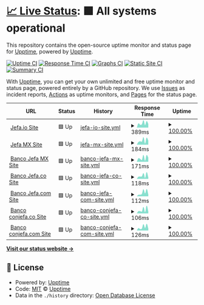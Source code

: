 # [📈 Live Status](https://demo.upptime.js.org): <!--live status--> **🟩 All systems operational**

This repository contains the open-source uptime monitor and status page for [Upptime](https://upptime.js.org), powered by [Upptime](https://github.com/upptime/upptime).

[![Uptime CI](https://github.com/mhoycss/statusjefa/workflows/Uptime%20CI/badge.svg)](https://github.com/mhoycss/statusjefa/actions?query=workflow%3A%22Uptime+CI%22)
[![Response Time CI](https://github.com/mhoycss/statusjefa/workflows/Response%20Time%20CI/badge.svg)](https://github.com/mhoycss/statusjefa/actions?query=workflow%3A%22Response+Time+CI%22)
[![Graphs CI](https://github.com/mhoycss/statusjefa/workflows/Graphs%20CI/badge.svg)](https://github.com/mhoycss/statusjefa/actions?query=workflow%3A%22Graphs+CI%22)
[![Static Site CI](https://github.com/mhoycss/statusjefa/workflows/Static%20Site%20CI/badge.svg)](https://github.com/mhoycss/statusjefa/actions?query=workflow%3A%22Static+Site+CI%22)
[![Summary CI](https://github.com/mhoycss/statusjefa/workflows/Summary%20CI/badge.svg)](https://github.com/mhoycss/statusjefa/actions?query=workflow%3A%22Summary+CI%22)

With [Upptime](https://upptime.js.org), you can get your own unlimited and free uptime monitor and status page, powered entirely by a GitHub repository. We use [Issues](https://github.com/upptime/upptime/issues) as incident reports, [Actions](https://github.com/mhoycss/statusjefa/actions) as uptime monitors, and [Pages](https://demo.upptime.js.org) for the status page.

<!--start: status pages-->
<!-- This summary is generated by Upptime (https://github.com/upptime/upptime) -->
<!-- Do not edit this manually, your changes will be overwritten -->
<!-- prettier-ignore -->
| URL | Status | History | Response Time | Uptime |
| --- | ------ | ------- | ------------- | ------ |
| <img alt="" src="https://favicons.githubusercontent.com/jefa.io" height="13"> [Jefa.io Site](https://jefa.io) | 🟩 Up | [jefa-io-site.yml](https://github.com/mhoycss/statusjefa/commits/HEAD/history/jefa-io-site.yml) | <details><summary><img alt="Response time graph" src="./graphs/jefa-io-site/response-time-week.png" height="20"> 389ms</summary><br><a href="https://status.jefa.tech/history/jefa-io-site"><img alt="Response time 368" src="https://img.shields.io/endpoint?url=https%3A%2F%2Fraw.githubusercontent.com%2Fmhoycss%2Fstatusjefa%2FHEAD%2Fapi%2Fjefa-io-site%2Fresponse-time.json"></a><br><a href="https://status.jefa.tech/history/jefa-io-site"><img alt="24-hour response time 322" src="https://img.shields.io/endpoint?url=https%3A%2F%2Fraw.githubusercontent.com%2Fmhoycss%2Fstatusjefa%2FHEAD%2Fapi%2Fjefa-io-site%2Fresponse-time-day.json"></a><br><a href="https://status.jefa.tech/history/jefa-io-site"><img alt="7-day response time 389" src="https://img.shields.io/endpoint?url=https%3A%2F%2Fraw.githubusercontent.com%2Fmhoycss%2Fstatusjefa%2FHEAD%2Fapi%2Fjefa-io-site%2Fresponse-time-week.json"></a><br><a href="https://status.jefa.tech/history/jefa-io-site"><img alt="30-day response time 376" src="https://img.shields.io/endpoint?url=https%3A%2F%2Fraw.githubusercontent.com%2Fmhoycss%2Fstatusjefa%2FHEAD%2Fapi%2Fjefa-io-site%2Fresponse-time-month.json"></a><br><a href="https://status.jefa.tech/history/jefa-io-site"><img alt="1-year response time 368" src="https://img.shields.io/endpoint?url=https%3A%2F%2Fraw.githubusercontent.com%2Fmhoycss%2Fstatusjefa%2FHEAD%2Fapi%2Fjefa-io-site%2Fresponse-time-year.json"></a></details> | <details><summary><a href="https://status.jefa.tech/history/jefa-io-site">100.00%</a></summary><a href="https://status.jefa.tech/history/jefa-io-site"><img alt="All-time uptime 99.98%" src="https://img.shields.io/endpoint?url=https%3A%2F%2Fraw.githubusercontent.com%2Fmhoycss%2Fstatusjefa%2FHEAD%2Fapi%2Fjefa-io-site%2Fuptime.json"></a><br><a href="https://status.jefa.tech/history/jefa-io-site"><img alt="24-hour uptime 100.00%" src="https://img.shields.io/endpoint?url=https%3A%2F%2Fraw.githubusercontent.com%2Fmhoycss%2Fstatusjefa%2FHEAD%2Fapi%2Fjefa-io-site%2Fuptime-day.json"></a><br><a href="https://status.jefa.tech/history/jefa-io-site"><img alt="7-day uptime 100.00%" src="https://img.shields.io/endpoint?url=https%3A%2F%2Fraw.githubusercontent.com%2Fmhoycss%2Fstatusjefa%2FHEAD%2Fapi%2Fjefa-io-site%2Fuptime-week.json"></a><br><a href="https://status.jefa.tech/history/jefa-io-site"><img alt="30-day uptime 99.94%" src="https://img.shields.io/endpoint?url=https%3A%2F%2Fraw.githubusercontent.com%2Fmhoycss%2Fstatusjefa%2FHEAD%2Fapi%2Fjefa-io-site%2Fuptime-month.json"></a><br><a href="https://status.jefa.tech/history/jefa-io-site"><img alt="1-year uptime 99.98%" src="https://img.shields.io/endpoint?url=https%3A%2F%2Fraw.githubusercontent.com%2Fmhoycss%2Fstatusjefa%2FHEAD%2Fapi%2Fjefa-io-site%2Fuptime-year.json"></a></details>
| <img alt="" src="https://favicons.githubusercontent.com/jefa.mx" height="13"> [Jefa MX Site](http://jefa.mx) | 🟩 Up | [jefa-mx-site.yml](https://github.com/mhoycss/statusjefa/commits/HEAD/history/jefa-mx-site.yml) | <details><summary><img alt="Response time graph" src="./graphs/jefa-mx-site/response-time-week.png" height="20"> 184ms</summary><br><a href="https://status.jefa.tech/history/jefa-mx-site"><img alt="Response time 195" src="https://img.shields.io/endpoint?url=https%3A%2F%2Fraw.githubusercontent.com%2Fmhoycss%2Fstatusjefa%2FHEAD%2Fapi%2Fjefa-mx-site%2Fresponse-time.json"></a><br><a href="https://status.jefa.tech/history/jefa-mx-site"><img alt="24-hour response time 180" src="https://img.shields.io/endpoint?url=https%3A%2F%2Fraw.githubusercontent.com%2Fmhoycss%2Fstatusjefa%2FHEAD%2Fapi%2Fjefa-mx-site%2Fresponse-time-day.json"></a><br><a href="https://status.jefa.tech/history/jefa-mx-site"><img alt="7-day response time 184" src="https://img.shields.io/endpoint?url=https%3A%2F%2Fraw.githubusercontent.com%2Fmhoycss%2Fstatusjefa%2FHEAD%2Fapi%2Fjefa-mx-site%2Fresponse-time-week.json"></a><br><a href="https://status.jefa.tech/history/jefa-mx-site"><img alt="30-day response time 160" src="https://img.shields.io/endpoint?url=https%3A%2F%2Fraw.githubusercontent.com%2Fmhoycss%2Fstatusjefa%2FHEAD%2Fapi%2Fjefa-mx-site%2Fresponse-time-month.json"></a><br><a href="https://status.jefa.tech/history/jefa-mx-site"><img alt="1-year response time 195" src="https://img.shields.io/endpoint?url=https%3A%2F%2Fraw.githubusercontent.com%2Fmhoycss%2Fstatusjefa%2FHEAD%2Fapi%2Fjefa-mx-site%2Fresponse-time-year.json"></a></details> | <details><summary><a href="https://status.jefa.tech/history/jefa-mx-site">100.00%</a></summary><a href="https://status.jefa.tech/history/jefa-mx-site"><img alt="All-time uptime 99.98%" src="https://img.shields.io/endpoint?url=https%3A%2F%2Fraw.githubusercontent.com%2Fmhoycss%2Fstatusjefa%2FHEAD%2Fapi%2Fjefa-mx-site%2Fuptime.json"></a><br><a href="https://status.jefa.tech/history/jefa-mx-site"><img alt="24-hour uptime 100.00%" src="https://img.shields.io/endpoint?url=https%3A%2F%2Fraw.githubusercontent.com%2Fmhoycss%2Fstatusjefa%2FHEAD%2Fapi%2Fjefa-mx-site%2Fuptime-day.json"></a><br><a href="https://status.jefa.tech/history/jefa-mx-site"><img alt="7-day uptime 100.00%" src="https://img.shields.io/endpoint?url=https%3A%2F%2Fraw.githubusercontent.com%2Fmhoycss%2Fstatusjefa%2FHEAD%2Fapi%2Fjefa-mx-site%2Fuptime-week.json"></a><br><a href="https://status.jefa.tech/history/jefa-mx-site"><img alt="30-day uptime 100.00%" src="https://img.shields.io/endpoint?url=https%3A%2F%2Fraw.githubusercontent.com%2Fmhoycss%2Fstatusjefa%2FHEAD%2Fapi%2Fjefa-mx-site%2Fuptime-month.json"></a><br><a href="https://status.jefa.tech/history/jefa-mx-site"><img alt="1-year uptime 99.98%" src="https://img.shields.io/endpoint?url=https%3A%2F%2Fraw.githubusercontent.com%2Fmhoycss%2Fstatusjefa%2FHEAD%2Fapi%2Fjefa-mx-site%2Fuptime-year.json"></a></details>
| <img alt="" src="https://favicons.githubusercontent.com/bancojefa.mx" height="13"> [Banco Jefa MX Site](http://bancojefa.mx) | 🟩 Up | [banco-jefa-mx-site.yml](https://github.com/mhoycss/statusjefa/commits/HEAD/history/banco-jefa-mx-site.yml) | <details><summary><img alt="Response time graph" src="./graphs/banco-jefa-mx-site/response-time-week.png" height="20"> 171ms</summary><br><a href="https://status.jefa.tech/history/banco-jefa-mx-site"><img alt="Response time 263" src="https://img.shields.io/endpoint?url=https%3A%2F%2Fraw.githubusercontent.com%2Fmhoycss%2Fstatusjefa%2FHEAD%2Fapi%2Fbanco-jefa-mx-site%2Fresponse-time.json"></a><br><a href="https://status.jefa.tech/history/banco-jefa-mx-site"><img alt="24-hour response time 186" src="https://img.shields.io/endpoint?url=https%3A%2F%2Fraw.githubusercontent.com%2Fmhoycss%2Fstatusjefa%2FHEAD%2Fapi%2Fbanco-jefa-mx-site%2Fresponse-time-day.json"></a><br><a href="https://status.jefa.tech/history/banco-jefa-mx-site"><img alt="7-day response time 171" src="https://img.shields.io/endpoint?url=https%3A%2F%2Fraw.githubusercontent.com%2Fmhoycss%2Fstatusjefa%2FHEAD%2Fapi%2Fbanco-jefa-mx-site%2Fresponse-time-week.json"></a><br><a href="https://status.jefa.tech/history/banco-jefa-mx-site"><img alt="30-day response time 135" src="https://img.shields.io/endpoint?url=https%3A%2F%2Fraw.githubusercontent.com%2Fmhoycss%2Fstatusjefa%2FHEAD%2Fapi%2Fbanco-jefa-mx-site%2Fresponse-time-month.json"></a><br><a href="https://status.jefa.tech/history/banco-jefa-mx-site"><img alt="1-year response time 263" src="https://img.shields.io/endpoint?url=https%3A%2F%2Fraw.githubusercontent.com%2Fmhoycss%2Fstatusjefa%2FHEAD%2Fapi%2Fbanco-jefa-mx-site%2Fresponse-time-year.json"></a></details> | <details><summary><a href="https://status.jefa.tech/history/banco-jefa-mx-site">100.00%</a></summary><a href="https://status.jefa.tech/history/banco-jefa-mx-site"><img alt="All-time uptime 100.00%" src="https://img.shields.io/endpoint?url=https%3A%2F%2Fraw.githubusercontent.com%2Fmhoycss%2Fstatusjefa%2FHEAD%2Fapi%2Fbanco-jefa-mx-site%2Fuptime.json"></a><br><a href="https://status.jefa.tech/history/banco-jefa-mx-site"><img alt="24-hour uptime 100.00%" src="https://img.shields.io/endpoint?url=https%3A%2F%2Fraw.githubusercontent.com%2Fmhoycss%2Fstatusjefa%2FHEAD%2Fapi%2Fbanco-jefa-mx-site%2Fuptime-day.json"></a><br><a href="https://status.jefa.tech/history/banco-jefa-mx-site"><img alt="7-day uptime 100.00%" src="https://img.shields.io/endpoint?url=https%3A%2F%2Fraw.githubusercontent.com%2Fmhoycss%2Fstatusjefa%2FHEAD%2Fapi%2Fbanco-jefa-mx-site%2Fuptime-week.json"></a><br><a href="https://status.jefa.tech/history/banco-jefa-mx-site"><img alt="30-day uptime 100.00%" src="https://img.shields.io/endpoint?url=https%3A%2F%2Fraw.githubusercontent.com%2Fmhoycss%2Fstatusjefa%2FHEAD%2Fapi%2Fbanco-jefa-mx-site%2Fuptime-month.json"></a><br><a href="https://status.jefa.tech/history/banco-jefa-mx-site"><img alt="1-year uptime 100.00%" src="https://img.shields.io/endpoint?url=https%3A%2F%2Fraw.githubusercontent.com%2Fmhoycss%2Fstatusjefa%2FHEAD%2Fapi%2Fbanco-jefa-mx-site%2Fuptime-year.json"></a></details>
| <img alt="" src="https://favicons.githubusercontent.com/bancojefa.co" height="13"> [Banco Jefa.co Site](http://bancojefa.co) | 🟩 Up | [banco-jefa-co-site.yml](https://github.com/mhoycss/statusjefa/commits/HEAD/history/banco-jefa-co-site.yml) | <details><summary><img alt="Response time graph" src="./graphs/banco-jefa-co-site/response-time-week.png" height="20"> 118ms</summary><br><a href="https://status.jefa.tech/history/banco-jefa-co-site"><img alt="Response time 220" src="https://img.shields.io/endpoint?url=https%3A%2F%2Fraw.githubusercontent.com%2Fmhoycss%2Fstatusjefa%2FHEAD%2Fapi%2Fbanco-jefa-co-site%2Fresponse-time.json"></a><br><a href="https://status.jefa.tech/history/banco-jefa-co-site"><img alt="24-hour response time 48" src="https://img.shields.io/endpoint?url=https%3A%2F%2Fraw.githubusercontent.com%2Fmhoycss%2Fstatusjefa%2FHEAD%2Fapi%2Fbanco-jefa-co-site%2Fresponse-time-day.json"></a><br><a href="https://status.jefa.tech/history/banco-jefa-co-site"><img alt="7-day response time 118" src="https://img.shields.io/endpoint?url=https%3A%2F%2Fraw.githubusercontent.com%2Fmhoycss%2Fstatusjefa%2FHEAD%2Fapi%2Fbanco-jefa-co-site%2Fresponse-time-week.json"></a><br><a href="https://status.jefa.tech/history/banco-jefa-co-site"><img alt="30-day response time 90" src="https://img.shields.io/endpoint?url=https%3A%2F%2Fraw.githubusercontent.com%2Fmhoycss%2Fstatusjefa%2FHEAD%2Fapi%2Fbanco-jefa-co-site%2Fresponse-time-month.json"></a><br><a href="https://status.jefa.tech/history/banco-jefa-co-site"><img alt="1-year response time 220" src="https://img.shields.io/endpoint?url=https%3A%2F%2Fraw.githubusercontent.com%2Fmhoycss%2Fstatusjefa%2FHEAD%2Fapi%2Fbanco-jefa-co-site%2Fresponse-time-year.json"></a></details> | <details><summary><a href="https://status.jefa.tech/history/banco-jefa-co-site">100.00%</a></summary><a href="https://status.jefa.tech/history/banco-jefa-co-site"><img alt="All-time uptime 99.99%" src="https://img.shields.io/endpoint?url=https%3A%2F%2Fraw.githubusercontent.com%2Fmhoycss%2Fstatusjefa%2FHEAD%2Fapi%2Fbanco-jefa-co-site%2Fuptime.json"></a><br><a href="https://status.jefa.tech/history/banco-jefa-co-site"><img alt="24-hour uptime 100.00%" src="https://img.shields.io/endpoint?url=https%3A%2F%2Fraw.githubusercontent.com%2Fmhoycss%2Fstatusjefa%2FHEAD%2Fapi%2Fbanco-jefa-co-site%2Fuptime-day.json"></a><br><a href="https://status.jefa.tech/history/banco-jefa-co-site"><img alt="7-day uptime 100.00%" src="https://img.shields.io/endpoint?url=https%3A%2F%2Fraw.githubusercontent.com%2Fmhoycss%2Fstatusjefa%2FHEAD%2Fapi%2Fbanco-jefa-co-site%2Fuptime-week.json"></a><br><a href="https://status.jefa.tech/history/banco-jefa-co-site"><img alt="30-day uptime 100.00%" src="https://img.shields.io/endpoint?url=https%3A%2F%2Fraw.githubusercontent.com%2Fmhoycss%2Fstatusjefa%2FHEAD%2Fapi%2Fbanco-jefa-co-site%2Fuptime-month.json"></a><br><a href="https://status.jefa.tech/history/banco-jefa-co-site"><img alt="1-year uptime 99.99%" src="https://img.shields.io/endpoint?url=https%3A%2F%2Fraw.githubusercontent.com%2Fmhoycss%2Fstatusjefa%2FHEAD%2Fapi%2Fbanco-jefa-co-site%2Fuptime-year.json"></a></details>
| <img alt="" src="https://favicons.githubusercontent.com/bancojefa.com" height="13"> [Banco Jefa.com Site](http://bancojefa.com) | 🟩 Up | [banco-jefa-com-site.yml](https://github.com/mhoycss/statusjefa/commits/HEAD/history/banco-jefa-com-site.yml) | <details><summary><img alt="Response time graph" src="./graphs/banco-jefa-com-site/response-time-week.png" height="20"> 112ms</summary><br><a href="https://status.jefa.tech/history/banco-jefa-com-site"><img alt="Response time 120" src="https://img.shields.io/endpoint?url=https%3A%2F%2Fraw.githubusercontent.com%2Fmhoycss%2Fstatusjefa%2FHEAD%2Fapi%2Fbanco-jefa-com-site%2Fresponse-time.json"></a><br><a href="https://status.jefa.tech/history/banco-jefa-com-site"><img alt="24-hour response time 52" src="https://img.shields.io/endpoint?url=https%3A%2F%2Fraw.githubusercontent.com%2Fmhoycss%2Fstatusjefa%2FHEAD%2Fapi%2Fbanco-jefa-com-site%2Fresponse-time-day.json"></a><br><a href="https://status.jefa.tech/history/banco-jefa-com-site"><img alt="7-day response time 112" src="https://img.shields.io/endpoint?url=https%3A%2F%2Fraw.githubusercontent.com%2Fmhoycss%2Fstatusjefa%2FHEAD%2Fapi%2Fbanco-jefa-com-site%2Fresponse-time-week.json"></a><br><a href="https://status.jefa.tech/history/banco-jefa-com-site"><img alt="30-day response time 106" src="https://img.shields.io/endpoint?url=https%3A%2F%2Fraw.githubusercontent.com%2Fmhoycss%2Fstatusjefa%2FHEAD%2Fapi%2Fbanco-jefa-com-site%2Fresponse-time-month.json"></a><br><a href="https://status.jefa.tech/history/banco-jefa-com-site"><img alt="1-year response time 120" src="https://img.shields.io/endpoint?url=https%3A%2F%2Fraw.githubusercontent.com%2Fmhoycss%2Fstatusjefa%2FHEAD%2Fapi%2Fbanco-jefa-com-site%2Fresponse-time-year.json"></a></details> | <details><summary><a href="https://status.jefa.tech/history/banco-jefa-com-site">100.00%</a></summary><a href="https://status.jefa.tech/history/banco-jefa-com-site"><img alt="All-time uptime 100.00%" src="https://img.shields.io/endpoint?url=https%3A%2F%2Fraw.githubusercontent.com%2Fmhoycss%2Fstatusjefa%2FHEAD%2Fapi%2Fbanco-jefa-com-site%2Fuptime.json"></a><br><a href="https://status.jefa.tech/history/banco-jefa-com-site"><img alt="24-hour uptime 100.00%" src="https://img.shields.io/endpoint?url=https%3A%2F%2Fraw.githubusercontent.com%2Fmhoycss%2Fstatusjefa%2FHEAD%2Fapi%2Fbanco-jefa-com-site%2Fuptime-day.json"></a><br><a href="https://status.jefa.tech/history/banco-jefa-com-site"><img alt="7-day uptime 100.00%" src="https://img.shields.io/endpoint?url=https%3A%2F%2Fraw.githubusercontent.com%2Fmhoycss%2Fstatusjefa%2FHEAD%2Fapi%2Fbanco-jefa-com-site%2Fuptime-week.json"></a><br><a href="https://status.jefa.tech/history/banco-jefa-com-site"><img alt="30-day uptime 100.00%" src="https://img.shields.io/endpoint?url=https%3A%2F%2Fraw.githubusercontent.com%2Fmhoycss%2Fstatusjefa%2FHEAD%2Fapi%2Fbanco-jefa-com-site%2Fuptime-month.json"></a><br><a href="https://status.jefa.tech/history/banco-jefa-com-site"><img alt="1-year uptime 100.00%" src="https://img.shields.io/endpoint?url=https%3A%2F%2Fraw.githubusercontent.com%2Fmhoycss%2Fstatusjefa%2FHEAD%2Fapi%2Fbanco-jefa-com-site%2Fuptime-year.json"></a></details>
| <img alt="" src="https://favicons.githubusercontent.com/conjefa.co" height="13"> [Banco conjefa.co Site](http://conjefa.co) | 🟩 Up | [banco-conjefa-co-site.yml](https://github.com/mhoycss/statusjefa/commits/HEAD/history/banco-conjefa-co-site.yml) | <details><summary><img alt="Response time graph" src="./graphs/banco-conjefa-co-site/response-time-week.png" height="20"> 106ms</summary><br><a href="https://status.jefa.tech/history/banco-conjefa-co-site"><img alt="Response time 100" src="https://img.shields.io/endpoint?url=https%3A%2F%2Fraw.githubusercontent.com%2Fmhoycss%2Fstatusjefa%2FHEAD%2Fapi%2Fbanco-conjefa-co-site%2Fresponse-time.json"></a><br><a href="https://status.jefa.tech/history/banco-conjefa-co-site"><img alt="24-hour response time 51" src="https://img.shields.io/endpoint?url=https%3A%2F%2Fraw.githubusercontent.com%2Fmhoycss%2Fstatusjefa%2FHEAD%2Fapi%2Fbanco-conjefa-co-site%2Fresponse-time-day.json"></a><br><a href="https://status.jefa.tech/history/banco-conjefa-co-site"><img alt="7-day response time 106" src="https://img.shields.io/endpoint?url=https%3A%2F%2Fraw.githubusercontent.com%2Fmhoycss%2Fstatusjefa%2FHEAD%2Fapi%2Fbanco-conjefa-co-site%2Fresponse-time-week.json"></a><br><a href="https://status.jefa.tech/history/banco-conjefa-co-site"><img alt="30-day response time 88" src="https://img.shields.io/endpoint?url=https%3A%2F%2Fraw.githubusercontent.com%2Fmhoycss%2Fstatusjefa%2FHEAD%2Fapi%2Fbanco-conjefa-co-site%2Fresponse-time-month.json"></a><br><a href="https://status.jefa.tech/history/banco-conjefa-co-site"><img alt="1-year response time 100" src="https://img.shields.io/endpoint?url=https%3A%2F%2Fraw.githubusercontent.com%2Fmhoycss%2Fstatusjefa%2FHEAD%2Fapi%2Fbanco-conjefa-co-site%2Fresponse-time-year.json"></a></details> | <details><summary><a href="https://status.jefa.tech/history/banco-conjefa-co-site">100.00%</a></summary><a href="https://status.jefa.tech/history/banco-conjefa-co-site"><img alt="All-time uptime 100.00%" src="https://img.shields.io/endpoint?url=https%3A%2F%2Fraw.githubusercontent.com%2Fmhoycss%2Fstatusjefa%2FHEAD%2Fapi%2Fbanco-conjefa-co-site%2Fuptime.json"></a><br><a href="https://status.jefa.tech/history/banco-conjefa-co-site"><img alt="24-hour uptime 100.00%" src="https://img.shields.io/endpoint?url=https%3A%2F%2Fraw.githubusercontent.com%2Fmhoycss%2Fstatusjefa%2FHEAD%2Fapi%2Fbanco-conjefa-co-site%2Fuptime-day.json"></a><br><a href="https://status.jefa.tech/history/banco-conjefa-co-site"><img alt="7-day uptime 100.00%" src="https://img.shields.io/endpoint?url=https%3A%2F%2Fraw.githubusercontent.com%2Fmhoycss%2Fstatusjefa%2FHEAD%2Fapi%2Fbanco-conjefa-co-site%2Fuptime-week.json"></a><br><a href="https://status.jefa.tech/history/banco-conjefa-co-site"><img alt="30-day uptime 100.00%" src="https://img.shields.io/endpoint?url=https%3A%2F%2Fraw.githubusercontent.com%2Fmhoycss%2Fstatusjefa%2FHEAD%2Fapi%2Fbanco-conjefa-co-site%2Fuptime-month.json"></a><br><a href="https://status.jefa.tech/history/banco-conjefa-co-site"><img alt="1-year uptime 100.00%" src="https://img.shields.io/endpoint?url=https%3A%2F%2Fraw.githubusercontent.com%2Fmhoycss%2Fstatusjefa%2FHEAD%2Fapi%2Fbanco-conjefa-co-site%2Fuptime-year.json"></a></details>
| <img alt="" src="https://favicons.githubusercontent.com/conjefa.com" height="13"> [Banco conjefa.com Site](http://conjefa.com) | 🟩 Up | [banco-conjefa-com-site.yml](https://github.com/mhoycss/statusjefa/commits/HEAD/history/banco-conjefa-com-site.yml) | <details><summary><img alt="Response time graph" src="./graphs/banco-conjefa-com-site/response-time-week.png" height="20"> 126ms</summary><br><a href="https://status.jefa.tech/history/banco-conjefa-com-site"><img alt="Response time 314" src="https://img.shields.io/endpoint?url=https%3A%2F%2Fraw.githubusercontent.com%2Fmhoycss%2Fstatusjefa%2FHEAD%2Fapi%2Fbanco-conjefa-com-site%2Fresponse-time.json"></a><br><a href="https://status.jefa.tech/history/banco-conjefa-com-site"><img alt="24-hour response time 68" src="https://img.shields.io/endpoint?url=https%3A%2F%2Fraw.githubusercontent.com%2Fmhoycss%2Fstatusjefa%2FHEAD%2Fapi%2Fbanco-conjefa-com-site%2Fresponse-time-day.json"></a><br><a href="https://status.jefa.tech/history/banco-conjefa-com-site"><img alt="7-day response time 126" src="https://img.shields.io/endpoint?url=https%3A%2F%2Fraw.githubusercontent.com%2Fmhoycss%2Fstatusjefa%2FHEAD%2Fapi%2Fbanco-conjefa-com-site%2Fresponse-time-week.json"></a><br><a href="https://status.jefa.tech/history/banco-conjefa-com-site"><img alt="30-day response time 102" src="https://img.shields.io/endpoint?url=https%3A%2F%2Fraw.githubusercontent.com%2Fmhoycss%2Fstatusjefa%2FHEAD%2Fapi%2Fbanco-conjefa-com-site%2Fresponse-time-month.json"></a><br><a href="https://status.jefa.tech/history/banco-conjefa-com-site"><img alt="1-year response time 314" src="https://img.shields.io/endpoint?url=https%3A%2F%2Fraw.githubusercontent.com%2Fmhoycss%2Fstatusjefa%2FHEAD%2Fapi%2Fbanco-conjefa-com-site%2Fresponse-time-year.json"></a></details> | <details><summary><a href="https://status.jefa.tech/history/banco-conjefa-com-site">100.00%</a></summary><a href="https://status.jefa.tech/history/banco-conjefa-com-site"><img alt="All-time uptime 99.96%" src="https://img.shields.io/endpoint?url=https%3A%2F%2Fraw.githubusercontent.com%2Fmhoycss%2Fstatusjefa%2FHEAD%2Fapi%2Fbanco-conjefa-com-site%2Fuptime.json"></a><br><a href="https://status.jefa.tech/history/banco-conjefa-com-site"><img alt="24-hour uptime 100.00%" src="https://img.shields.io/endpoint?url=https%3A%2F%2Fraw.githubusercontent.com%2Fmhoycss%2Fstatusjefa%2FHEAD%2Fapi%2Fbanco-conjefa-com-site%2Fuptime-day.json"></a><br><a href="https://status.jefa.tech/history/banco-conjefa-com-site"><img alt="7-day uptime 100.00%" src="https://img.shields.io/endpoint?url=https%3A%2F%2Fraw.githubusercontent.com%2Fmhoycss%2Fstatusjefa%2FHEAD%2Fapi%2Fbanco-conjefa-com-site%2Fuptime-week.json"></a><br><a href="https://status.jefa.tech/history/banco-conjefa-com-site"><img alt="30-day uptime 100.00%" src="https://img.shields.io/endpoint?url=https%3A%2F%2Fraw.githubusercontent.com%2Fmhoycss%2Fstatusjefa%2FHEAD%2Fapi%2Fbanco-conjefa-com-site%2Fuptime-month.json"></a><br><a href="https://status.jefa.tech/history/banco-conjefa-com-site"><img alt="1-year uptime 99.96%" src="https://img.shields.io/endpoint?url=https%3A%2F%2Fraw.githubusercontent.com%2Fmhoycss%2Fstatusjefa%2FHEAD%2Fapi%2Fbanco-conjefa-com-site%2Fuptime-year.json"></a></details>

<!--end: status pages-->

[**Visit our status website →**](https://demo.upptime.js.org)

## 📄 License

- Powered by: [Upptime](https://github.com/upptime/upptime)
- Code: [MIT](./LICENSE) © [Upptime](https://upptime.js.org)
- Data in the `./history` directory: [Open Database License](https://opendatacommons.org/licenses/odbl/1-0/)
